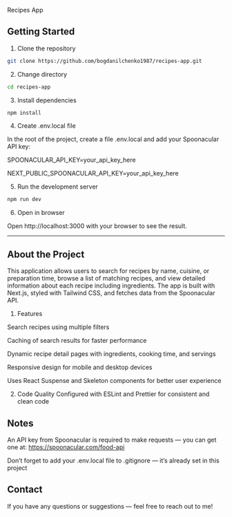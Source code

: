 Recipes App

## Getting Started

1. Clone the repository

```bash
git clone https://github.com/bogdanilchenko1987/recipes-app.git
```

2. Change directory

```bash
cd recipes-app
```

3. Install dependencies

```bash
npm install
```

4. Create .env.local file

In the root of the project, create a file .env.local and add your Spoonacular API key:

SPOONACULAR_API_KEY=your_api_key_here

NEXT_PUBLIC_SPOONACULAR_API_KEY=your_api_key_here

5. Run the development server

```bash
npm run dev
```

6. Open in browser

Open http://localhost:3000 with your browser to see the result.

---

## About the Project

This application allows users to search for recipes by name, cuisine, or preparation time, browse a list of matching recipes, and view detailed information about each recipe including ingredients.
The app is built with Next.js, styled with Tailwind CSS, and fetches data from the Spoonacular API.

1. Features

Search recipes using multiple filters

Caching of search results for faster performance

Dynamic recipe detail pages with ingredients, cooking time, and servings

Responsive design for mobile and desktop devices

Uses React Suspense and Skeleton components for better user experience

2. Code Quality
   Configured with ESLint and Prettier for consistent and clean code

## Notes

An API key from Spoonacular is required to make requests — you can get one at:
https://spoonacular.com/food-api

Don’t forget to add your .env.local file to .gitignore — it’s already set in this project

## Contact

If you have any questions or suggestions — feel free to reach out to me!
